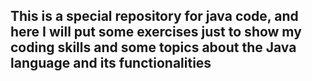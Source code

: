 ## This is a special repository for java code, and here I will put some exercises just to show my coding skills and some topics about the Java language and its functionalities
